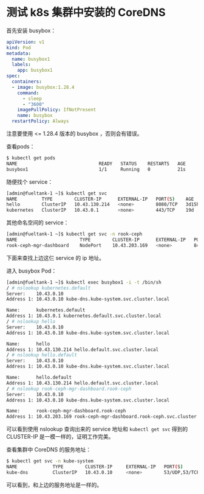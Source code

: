 # 测试 k8s 集群中安装的 CoreDNS

首先安装 busybox：

```yaml
apiVersion: v1
kind: Pod
metadata:
  name: busybox1
  labels:
    app: busybox1
spec:
  containers:
  - image: busybox:1.28.4
    command:
      - sleep
      - "3600"
    imagePullPolicy: IfNotPresent
    name: busybox
  restartPolicy: Always
```

注意要使用 <= 1.28.4 版本的 busybox ，否则会有错误。

查看pods：

```bash
$ kubectl get pods
NAME                              READY   STATUS    RESTARTS   AGE
busybox1                          1/1     Running   0          21s
```

随便找个 service：

```bash
[admin@fueltank-1 ~]$ kubectl get svc
NAME         TYPE        CLUSTER-IP      EXTERNAL-IP   PORT(S)    AGE
hello        ClusterIP   10.43.130.214   <none>        8080/TCP   3d15h
kubernetes   ClusterIP   10.43.0.1       <none>        443/TCP    19d
```

其他命名空间的 service：

```bash
[admin@fueltank-1 ~]$ kubectl get svc -n rook-ceph
NAME                       TYPE        CLUSTER-IP      EXTERNAL-IP   PORT(S)             AGE
rook-ceph-mgr-dashboard    NodePort    10.43.203.169   <none>        8443:31912/TCP      11d
```

下面来查找上边这仨 service 的 ip 地址。

进入 busybox Pod：

```bash
[admin@fueltank-1 ~]$ kubectl exec busybox1 -i -t /bin/sh
/ # nslookup kubernetes.default
Server:    10.43.0.10
Address 1: 10.43.0.10 kube-dns.kube-system.svc.cluster.local

Name:      kubernetes.default
Address 1: 10.43.0.1 kubernetes.default.svc.cluster.local
/ # nslookup hello
Server:    10.43.0.10
Address 1: 10.43.0.10 kube-dns.kube-system.svc.cluster.local

Name:      hello
Address 1: 10.43.130.214 hello.default.svc.cluster.local
/ # nslookup hello.default
Server:    10.43.0.10
Address 1: 10.43.0.10 kube-dns.kube-system.svc.cluster.local

Name:      hello.default
Address 1: 10.43.130.214 hello.default.svc.cluster.local
/ # nslookup rook-ceph-mgr-dashboard.rook-ceph
Server:    10.43.0.10
Address 1: 10.43.0.10 kube-dns.kube-system.svc.cluster.local

Name:      rook-ceph-mgr-dashboard.rook-ceph
Address 1: 10.43.203.169 rook-ceph-mgr-dashboard.rook-ceph.svc.cluster.local
```

可以看到使用 nslookup 查询出来的 service 地址和 `kubectl get svc` 得到的 CLUSTER-IP 是一模一样的，证明工作完美。

查看集群中 CoreDNS 的服务地址：

```bash
$ kubectl get svc -n kube-system
NAME             TYPE        CLUSTER-IP     EXTERNAL-IP   PORT(S)                  AGE
kube-dns         ClusterIP   10.43.0.10     <none>        53/UDP,53/TCP,9153/TCP   20d
```

可以看到，和上边的服务地址是一样的。